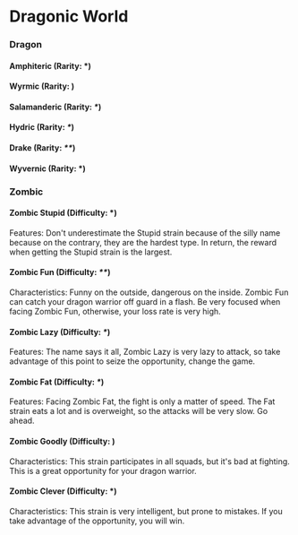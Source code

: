 # Dragonic World



### Dragon

#### Amphiteric \(Rarity: \*\)

#### Wyrmic \(Rarity: \)

#### Salamanderic \(Rarity: _\*_\)

#### Hydric \(Rarity: _\*_\)

#### Drake \(Rarity: _\*\*_\)

#### Wyvernic \(Rarity: **\***\)

### Zombic

#### Zombic Stupid \(Difficulty: **\***\)

Features: Don't underestimate the Stupid strain because of the silly name because on the contrary, they are the hardest type. In return, the reward when getting the Stupid strain is the largest.

#### Zombic Fun \(Difficulty: _\*\*_\)

Characteristics: Funny on the outside, dangerous on the inside. Zombic Fun can catch your dragon warrior off guard in a flash. Be very focused when facing Zombic Fun, otherwise, your loss rate is very high.

#### Zombic Lazy \(Difficulty: _\*_\)

Features: The name says it all, Zombic Lazy is very lazy to attack, so take advantage of this point to seize the opportunity, change the game.

#### Zombic Fat \(Difficulty: _\*_\)

Features: Facing Zombic Fat, the fight is only a matter of speed. The Fat strain eats a lot and is overweight, so the attacks will be very slow. Go ahead.

#### Zombic Goodly \(Difficulty: \)

Characteristics: This strain participates in all squads, but it's bad at fighting. This is a great opportunity for your dragon warrior.

#### Zombic Clever \(Difficulty: \*\)

Characteristics: This strain is very intelligent, but prone to mistakes. If you take advantage of the opportunity, you will win.

